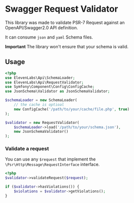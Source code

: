 # Swagger Request Validator

This library was made to validate PSR-7 Request against an OpenAPI/Swagger2.0 API definition.

It can consume `json` and `yaml` Schema files.

**Important** The library won't ensure that your schema is valid.

## Usage

```php
<?php
use ElevenLabs\Api\SchemaLoader;
use ElevenLabs\Api\RequestValidator;
use Symfony\Component\Config\ConfigCache;
use JsonSchema\Validator as JsonSchemaValidator;

$schemaLoader = new SchemaLoader(
    // the cache is optioal
    new ConfigCache('/path/to/your/cache/file.php', true)
);

$validator = new RequestValidator(
    $schemaLoader->load('/path/to/your/schema.json'),
    new JsonSchemaValidator()
);
```

### Validate a request

You can use any `$request` that implement the `\Psr\Http\Message\RequestInterface` interface.

```php
<?php
$validator->validateRequest($request);

if ($validator->hasViolations()) {
    $violations = $validator->getViolations();
}
```
